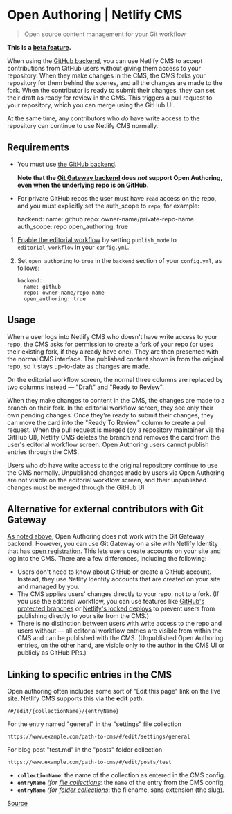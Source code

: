 # Open Authoring | Netlify CMS

> Open source content management for your Git workflow

**This is a [beta feature](chrome-extension://cjedbglnccaioiolemnfhjncicchinao/docs/beta-features#open-authoring).**

When using the [GitHub backend](chrome-extension://cjedbglnccaioiolemnfhjncicchinao/docs/github-backend), you can use Netlify CMS to accept contributions from GitHub users without giving them access to your repository. When they make changes in the CMS, the CMS forks your repository for them behind the scenes, and all the changes are made to the fork. When the contributor is ready to submit their changes, they can set their draft as ready for review in the CMS. This triggers a pull request to your repository, which you can merge using the GitHub UI.

At the same time, any contributors who _do_ have write access to the repository can continue to use Netlify CMS normally.

[](#requirements)Requirements
-----------------------------

*   You must use [the GitHub backend](chrome-extension://cjedbglnccaioiolemnfhjncicchinao/docs/github-backend).
    
    **Note that the [Git Gateway backend](chrome-extension://cjedbglnccaioiolemnfhjncicchinao/docs/git-gateway-backend/#git-gateway-with-netlify-identity) does _not_ support Open Authoring, even when the underlying repo is on GitHub.**
    
*   For private GitHub repos the user must have `read` access on the repo, and you must explicitly set the auth\_scope to `repo`, for example:
    

    backend:
      name: github
      repo: owner-name/private-repo-name 
      auth_scope: repo 
      open_authoring: true

1.  [Enable the editorial workflow](chrome-extension://cjedbglnccaioiolemnfhjncicchinao/docs/configuration-options/#publish-mode) by setting `publish_mode` to `editorial_workflow` in your `config.yml`.
    
2.  Set `open_authoring` to `true` in the `backend` section of your `config.yml`, as follows:
    
        backend:
          name: github
          repo: owner-name/repo-name 
          open_authoring: true
    

[](#usage)Usage
---------------

When a user logs into Netlify CMS who doesn't have write access to your repo, the CMS asks for permission to create a fork of your repo (or uses their existing fork, if they already have one). They are then presented with the normal CMS interface. The published content shown is from the original repo, so it stays up-to-date as changes are made.

On the editorial workflow screen, the normal three columns are replaced by two columns instead — "Draft" and "Ready to Review".

When they make changes to content in the CMS, the changes are made to a branch on their fork. In the editorial workflow screen, they see only their own pending changes. Once they're ready to submit their changes, they can move the card into the "Ready To Review" column to create a pull request. When the pull request is merged (by a repository maintainer via the GitHub UI), Netlify CMS deletes the branch and removes the card from the user's editorial workflow screen. Open Authoring users cannot publish entries through the CMS.

Users who _do_ have write access to the original repository continue to use the CMS normally. Unpublished changes made by users via Open Authoring are not visible on the editorial workflow screen, and their unpublished changes must be merged through the GitHub UI.

[](#alternative-for-external-contributors-with-git-gateway)Alternative for external contributors with Git Gateway
-----------------------------------------------------------------------------------------------------------------

[As noted above](#requirements), Open Authoring does not work with the Git Gateway backend. However, you can use Git Gateway on a site with Netlify Identity that has [open registration](https://www.netlify.com/docs/identity/#adding-identity-users). This lets users create accounts on your site and log into the CMS. There are a few differences, including the following:

*   Users don't need to know about GitHub or create a GitHub account. Instead, they use Netlify Identity accounts that are created on your site and managed by you.
*   The CMS applies users' changes directly to your repo, not to a fork. (If you use the editorial workflow, you can use features like [GitHub's protected branches](https://help.github.com/en/articles/about-protected-branches) or [Netlify's locked deploys](https://www.netlify.com/docs/locked-deploys/) to prevent users from publishing directly to your site from the CMS.)
*   There is no distinction between users with write access to the repo and users without — all editorial workflow entries are visible from within the CMS and can be published with the CMS. (Unpublished Open Authoring entries, on the other hand, are visible only to the author in the CMS UI or publicly as GitHub PRs.)

[](#linking-to-specific-entries-in-the-cms)Linking to specific entries in the CMS
---------------------------------------------------------------------------------

Open authoring often includes some sort of "Edit this page" link on the live site. Netlify CMS supports this via the **edit** path:

    /#/edit/{collectionName}/{entryName}

For the entry named "general" in the "settings" file collection

    https://www.example.com/path-to-cms/#/edit/settings/general

For blog post "test.md" in the "posts" folder collection

    https://www.example.com/path-to-cms/#/edit/posts/test

*   **`collectionName`**: the name of the collection as entered in the CMS config.
*   **`entryName`** _(for [file collections](chrome-extension://cjedbglnccaioiolemnfhjncicchinao/docs/collection-types/#file-collections)_: the `name` of the entry from the CMS config.
*   **`entryName`** _(for [folder collections](chrome-extension://cjedbglnccaioiolemnfhjncicchinao/docs/collection-types/#folder-collections)_: the filename, sans extension (the slug).


[Source](https://www.netlifycms.org/docs/open-authoring/)